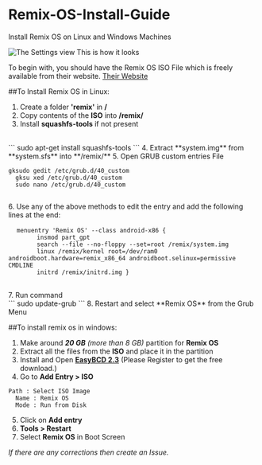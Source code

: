 # Remix-OS-Install-Guide
Install Remix OS on Linux and Windows Machines

![The Settings view](https://www1-lw.xda-cdn.com/files/2016/01/settings.png)
This is how it looks

To begin with, you should have the Remix OS ISO File which is freely available from their website.
[Their Website](http://www.jide.com/remixos)

##To Install Remix OS in Linux:
1. Create a folder **'remix'** in **/**
2. Copy contents of the **ISO** into **/remix/**
3. Install **squashfs-tools** if not present
  <br>
  ```
  sudo apt-get install squashfs-tools
  ```
4. Extract **system.img** from **system.sfs** into **/remix/**
5. Open GRUB custom entries File
  <pre><code>gksudo gedit /etc/grub.d/40_custom
  gksu xed /etc/grub.d/40_custom
  sudo nano /etc/grub.d/40_custom
  </code></pre>
6. Use any of the above methods to edit the entry and add the following lines at the end:
  <pre>
  <code>menuentry 'Remix OS' --class android-x86 {
        insmod part_gpt
        search --file --no-floppy --set=root /remix/system.img
        linux /remix/kernel root=/dev/ram0 androidboot.hardware=remix_x86_64 androidboot.selinux=permissive CMDLINE
        initrd /remix/initrd.img }</code>
  </pre>
7. Run command
  <br>
  ```
  sudo update-grub
  ```
8. Restart and select **Remix OS** from the Grub Menu


##To install remix os in windows:
1. Make around _**20 GB** (more than 8 GB)_ partition for **Remix OS**
2. Extract all the files from the **ISO** and place it in the partition
3. Install and Open [**EasyBCD 2.3**](http://neosmart.net/EasyBCD/) (Please Register to get the free download.)
4. Go to **Add Entry > ISO**
  <pre><code>Path : Select ISO Image
  Name : Remix OS
  Mode : Run from Disk</code></pre>
5. Click on **Add entry**
6. **Tools > Restart**
7. Select **Remix OS** in Boot Screen

*If there are any corrections then create an Issue.*
